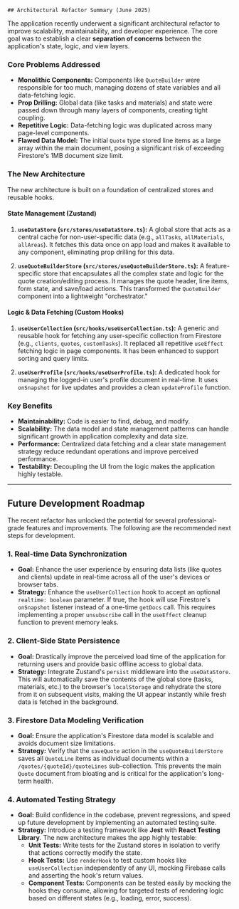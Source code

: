 

    ## Architectural Refactor Summary (June 2025)

The application recently underwent a significant architectural refactor to improve scalability, maintainability, and developer experience. The core goal was to establish a clear **separation of concerns** between the application's state, logic, and view layers.

### Core Problems Addressed

* **Monolithic Components:** Components like `QuoteBuilder` were responsible for too much, managing dozens of state variables and all data-fetching logic.
* **Prop Drilling:** Global data (like tasks and materials) and state were passed down through many layers of components, creating tight coupling.
* **Repetitive Logic:** Data-fetching logic was duplicated across many page-level components.
* **Flawed Data Model:** The initial `Quote` type stored line items as a large array within the main document, posing a significant risk of exceeding Firestore's 1MB document size limit.

### The New Architecture

The new architecture is built on a foundation of centralized stores and reusable hooks.

#### **State Management (Zustand)**

1.  **`useDataStore` (`src/stores/useDataStore.ts`):** A global store that acts as a central cache for non-user-specific data (e.g., `allTasks`, `allMaterials`, `allAreas`). It fetches this data once on app load and makes it available to any component, eliminating prop drilling for this data.

2.  **`useQuoteBuilderStore` (`src/stores/useQuoteBuilderStore.ts`):** A feature-specific store that encapsulates all the complex state and logic for the quote creation/editing process. It manages the quote header, line items, form state, and save/load actions. This transformed the `QuoteBuilder` component into a lightweight "orchestrator."

#### **Logic & Data Fetching (Custom Hooks)**

1.  **`useUserCollection` (`src/hooks/useUserCollection.ts`):** A generic and reusable hook for fetching any user-specific collection from Firestore (e.g., `clients`, `quotes`, `customTasks`). It replaced all repetitive `useEffect` fetching logic in page components. It has been enhanced to support sorting and query limits.

2.  **`useUserProfile` (`src/hooks/useUserProfile.ts`):** A dedicated hook for managing the logged-in user's profile document in real-time. It uses `onSnapshot` for live updates and provides a clean `updateProfile` function.

### Key Benefits

* **Maintainability:** Code is easier to find, debug, and modify.
* **Scalability:** The data model and state management patterns can handle significant growth in application complexity and data size.
* **Performance:** Centralized data fetching and a clear state management strategy reduce redundant operations and improve perceived performance.
* **Testability:** Decoupling the UI from the logic makes the application highly testable.

---

## Future Development Roadmap

The recent refactor has unlocked the potential for several professional-grade features and improvements. The following are the recommended next steps for development.

### 1. Real-time Data Synchronization

* **Goal:** Enhance the user experience by ensuring data lists (like quotes and clients) update in real-time across all of the user's devices or browser tabs.
* **Strategy:** Enhance the `useUserCollection` hook to accept an optional `realtime: boolean` parameter. If true, the hook will use Firestore's `onSnapshot` listener instead of a one-time `getDocs` call. This requires implementing a proper `unsubscribe` call in the `useEffect` cleanup function to prevent memory leaks.

### 2. Client-Side State Persistence

* **Goal:** Drastically improve the perceived load time of the application for returning users and provide basic offline access to global data.
* **Strategy:** Integrate Zustand's `persist` middleware into the `useDataStore`. This will automatically save the contents of the global store (tasks, materials, etc.) to the browser's `localStorage` and rehydrate the store from it on subsequent visits, making the UI appear instantly while fresh data is fetched in the background.

### 3. Firestore Data Modeling Verification

* **Goal:** Ensure the application's Firestore data model is scalable and avoids document size limitations.
* **Strategy:** Verify that the `saveQuote` action in the `useQuoteBuilderStore` saves all `QuoteLine` items as individual documents within a `/quotes/{quoteId}/quoteLines` sub-collection. This prevents the main `Quote` document from bloating and is critical for the application's long-term health.

### 4. Automated Testing Strategy

* **Goal:** Build confidence in the codebase, prevent regressions, and speed up future development by implementing an automated testing suite.
* **Strategy:** Introduce a testing framework like **Jest** with **React Testing Library**. The new architecture makes the app highly testable:
    * **Unit Tests:** Write tests for the Zustand stores in isolation to verify that actions correctly modify the state.
    * **Hook Tests:** Use `renderHook` to test custom hooks like `useUserCollection` independently of any UI, mocking Firebase calls and asserting the hook's return values.
    * **Component Tests:** Components can be tested easily by mocking the hooks they consume, allowing for targeted tests of rendering logic based on different states (e.g., loading, error, success).

